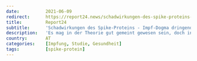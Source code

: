 ```yaml
---
date:          2021-06-09
redirect:      https://report24.news/schadwirkungen-des-spike-proteins-impf-dogma-dringend-hinterfragen/
title:         Report24
subtitle:      'Schadwirkungen des Spike-Proteins - Impf-Dogma dringend hinterfragen'
description:   'Es mag in der Theorie gut gemeint gewesen sein, doch in der Praxis erweist sich das Spike-Protein als Gefahr für den Menschen.'
country:       AT
categories:    [Impfung, Studie, Gesundheit]
tags:          [spike-protein]
---
```

